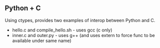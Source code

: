 ## Python + C

Using ctypes, provides two examples of interop between Python and C.

- hello.c and compile_hello.sh - uses gcc (c only)
- inner.c and outer.py - uses g++ (and uses extern to force func to be available under same name)
